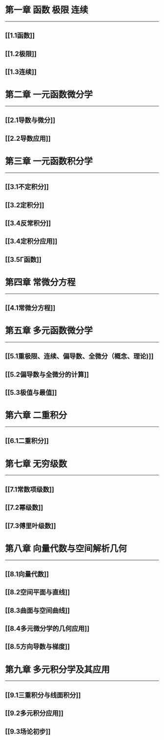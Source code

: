 # 第一章 函数 极限 连续

---

## [[1.1函数]]

## [[1.2极限]]

## [[1.3连续]]

# 第二章 一元函数微分学

---

## [[2.1导数与微分]]

## [[2.2导数应用]]

# 第三章 一元函数积分学

---

## [[3.1不定积分]]

## [[3.2定积分]]

## [[3.4反常积分]]

## [[3.4定积分应用]]
## [[3.5Γ函数]]

# 第四章 常微分方程

---

## [[4.1常微分方程]]

# 第五章 多元函数微分学

---

## [[5.1重极限、连续、偏导数、全微分（概念、理论)]]

## [[5.2偏导数与全微分的计算]]

## [[5.3极值与最值]]

# 第六章 二重积分

---

## [[6.1二重积分]]

# 第七章 无穷级数

---

## [[7.1常数项级数]]

## [[7.2幂级数]]

## [[7.3傅里叶级数]]

# 第八章 向量代数与空间解析几何

---

## [[8.1向量代数]]

## [[8.2空间平面与直线]]

## [[8.3曲面与空间曲线]]

## [[8.4多元微分学的几何应用]]

## [[8.5方向导数与梯度]]

# 第九章 多元积分学及其应用

---

## [[9.1三重积分与线面积分]]

## [[9.2多元积分应用]]

## [[9.3场论初步]]
